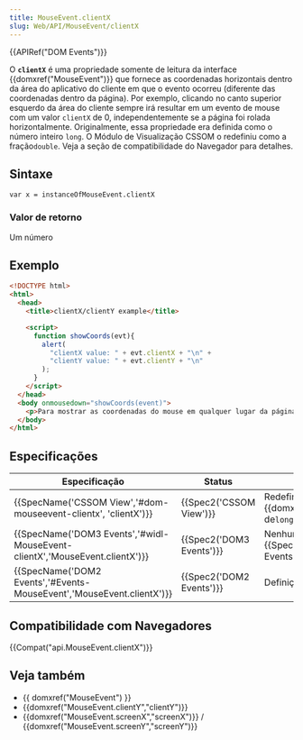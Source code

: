 ```yaml
---
title: MouseEvent.clientX
slug: Web/API/MouseEvent/clientX
---
```


{{APIRef("DOM Events")}}

O **`clientX`** é uma propriedade somente de leitura da interface {{domxref("MouseEvent")}} que fornece as coordenadas horizontais dentro da área do aplicativo do cliente em que o evento ocorreu (diferente das coordenadas dentro da página). Por exemplo, clicando no canto superior esquerdo da área do cliente sempre irá resultar em um evento de mouse com um valor `clientX` de 0, independentemente se a página foi rolada horizontalmente. Originalmente, essa propriedade era definida como o número inteiro `long`. O Módulo de Visualização CSSOM o redefiniu como a fração`double`. Veja a seção de compatibilidade do Navegador para detalhes.

## Sintaxe

```
var x = instanceOfMouseEvent.clientX
```

### Valor de retorno

Um número

## Exemplo

```html
<!DOCTYPE html>
<html>
  <head>
    <title>clientX/clientY example</title>

    <script>
      function showCoords(evt){
        alert(
          "clientX value: " + evt.clientX + "\n" +
          "clientY value: " + evt.clientY + "\n"
        );
      }
    </script>
  </head>
  <body onmousedown="showCoords(event)">
    <p>Para mostrar as coordenadas do mouse em qualquer lugar da página.</p>
  </body>
</html>
```

## Especificações

| Especificação                                                                                        | Status                           | Comentário                                                        |
| ---------------------------------------------------------------------------------------------------- | -------------------------------- | ----------------------------------------------------------------- |
| {{SpecName('CSSOM View','#dom-mouseevent-clientx', 'clientX')}}                 | {{Spec2('CSSOM View')}} | Redefine {{domxref("MouseEvent")}} de`long` para `double`. |
| {{SpecName('DOM3 Events','#widl-MouseEvent-clientX','MouseEvent.clientX')}} | {{Spec2('DOM3 Events')}} | Nenhuma mudança de {{SpecName('DOM2 Events')}}.          |
| {{SpecName('DOM2 Events','#Events-MouseEvent','MouseEvent.clientX')}}         | {{Spec2('DOM2 Events')}} | Definição inicial.                                                |

## Compatibilidade com Navegadores

{{Compat("api.MouseEvent.clientX")}}

## Veja também

- {{ domxref("MouseEvent") }}
- {{domxref("MouseEvent.clientY","clientY")}}
- {{domxref("MouseEvent.screenX","screenX")}} / {{domxref("MouseEvent.screenY","screenY")}}

